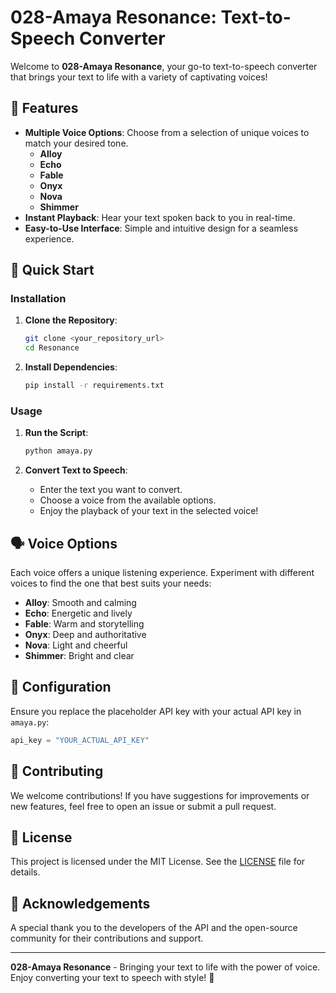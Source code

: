 
# 028-Amaya Resonance: Text-to-Speech Converter

Welcome to **028-Amaya Resonance**, your go-to text-to-speech converter that brings your text to life with a variety of captivating voices!

## 🎉 Features
- **Multiple Voice Options**: Choose from a selection of unique voices to match your desired tone.
  - **Alloy** 
  - **Echo**
  - **Fable** 
  - **Onyx** 
  - **Nova** 
  - **Shimmer**
- **Instant Playback**: Hear your text spoken back to you in real-time.
- **Easy-to-Use Interface**: Simple and intuitive design for a seamless experience.

## 🚀 Quick Start
### Installation
1. **Clone the Repository**:
    ```bash
    git clone <your_repository_url>
    cd Resonance
    ```

2. **Install Dependencies**:
    ```bash
    pip install -r requirements.txt
    ```

### Usage
1. **Run the Script**:
    ```bash
    python amaya.py
    ```

2. **Convert Text to Speech**:
    - Enter the text you want to convert.
    - Choose a voice from the available options.
    - Enjoy the playback of your text in the selected voice!

## 🗣️ Voice Options
Each voice offers a unique listening experience. Experiment with different voices to find the one that best suits your needs:
- **Alloy**: Smooth and calming
- **Echo**: Energetic and lively
- **Fable**: Warm and storytelling
- **Onyx**: Deep and authoritative
- **Nova**: Light and cheerful
- **Shimmer**: Bright and clear

## 🔧 Configuration
Ensure you replace the placeholder API key with your actual API key in `amaya.py`:
```python
api_key = "YOUR_ACTUAL_API_KEY"
```

## 🤝 Contributing
We welcome contributions! If you have suggestions for improvements or new features, feel free to open an issue or submit a pull request.

## 📜 License
This project is licensed under the MIT License. See the [LICENSE](LICENSE) file for details.

## 🙏 Acknowledgements
A special thank you to the developers of the API and the open-source community for their contributions and support.

---

**028-Amaya Resonance** - Bringing your text to life with the power of voice. Enjoy converting your text to speech with style! 🌟
